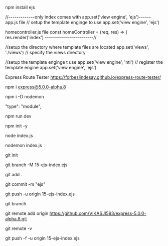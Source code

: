 npm install ejs

//-------------only index comes with app.set('view engine', 'ejs')------
app.js file
// setup the template enginge to use
app.set('view engine', 'ejs')

homecontroller.js file
const homeController = (req, res) => {
res.render('index')
------------------------//

//setup the directory where template files are located
app.set('views', './views') // specify the views directory

//setup the template enginge t use
app.set('view engine', 'ntl') // register the template engine
app.set('view engine', 'ejs')


Express Route Tester
https://forbeslindesay.github.io/express-route-tester/

npm i express@5.0.0-alpha.8

npm i -D nodemon

 "type": "module",

npm run dev

npm init -y

node index.js

nodemon index.js




git init

git branch -M 15-ejs-index.ejs

git add .

git commit -m "ejs"

git push -u origin 15-ejs-index.ejs

git branch

git remote add origin https://github.com/VIKASJI593/express-5.0.0-alpha.8.git

git remote -v

git push -f -u origin 15-ejs-index.ejs
